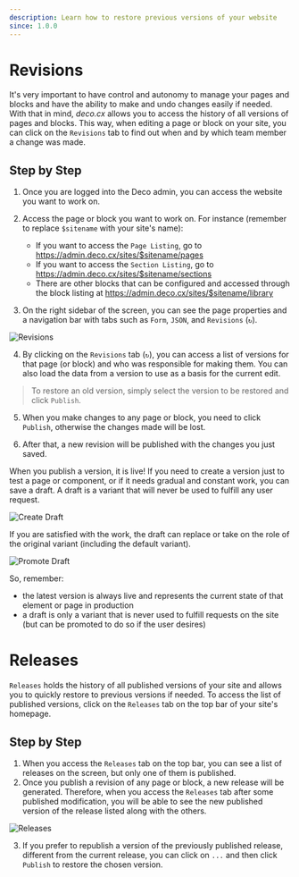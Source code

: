 ```yaml
---
description: Learn how to restore previous versions of your website
since: 1.0.0
---
```


# Revisions

It's very important to have control and autonomy to manage your pages and blocks and have the ability to make and undo changes easily if needed. With that in mind, _deco.cx_ allows you to access the history of all versions of pages and blocks. This way, when editing a page or block on your site, you can click on the `Revisions` tab to find out when and by which team member a change was made.

## Step by Step

1. Once you are logged into the Deco admin, you can access the website you want to work on.

2. Access the page or block you want to work on. For instance (remember to replace `$sitename` with your site's name):
   - If you want to access the `Page Listing`, go to <https://admin.deco.cx/sites/$sitename/pages>
   - If you want to access the `Section Listing`, go to <https://admin.deco.cx/sites/$sitename/sections>
   - There are other blocks that can be configured and accessed through the block listing at <https://admin.deco.cx/sites/$sitename/library>

3. On the right sidebar of the screen, you can see the page properties and a navigation bar with tabs such as `Form`, `JSON`, and `Revisions` (`↻`).

![Revisions](https://github.com/deco-cx/apps/assets/882438/86b9b319-e314-4928-ac84-db415358ed28)

4. By clicking on the `Revisions` tab (`↻`), you can access a list of versions for that page (or block) and who was responsible for making them. You can also load the data from a version to use as a basis for the current edit.

> To restore an old version, simply select the version to be restored and click `Publish`.

5. When you make changes to any page or block, you need to click `Publish`, otherwise the changes made will be lost.

6. After that, a new revision will be published with the changes you just saved.

When you publish a version, it is live! If you need to create a version just to test a page or component, or if it needs gradual and constant work, you can save a draft. A draft is a variant that will never be used to fulfill any user request.

![Create Draft](https://github.com/deco-cx/apps/assets/882438/c8667427-e2cb-4296-a976-8b9de3ab4ef4)

If you are satisfied with the work, the draft can replace or take on the role of the original variant (including the default variant).

![Promote Draft](https://github.com/deco-cx/apps/assets/882438/5da5cd0a-7212-424a-abd1-c91e54938dca)

So, remember:

- the latest version is always live and represents the current state of that element or page in production
- a draft is only a variant that is never used to fulfill requests on the site (but can be promoted to do so if the user desires)

# Releases

`Releases` holds the history of all published versions of your site and allows you to quickly restore to previous versions if needed. To access the list of published versions, click on the `Releases` tab on the top bar of your site's homepage.

## Step by Step

1. When you access the `Releases` tab on the top bar, you can see a list of releases on the screen, but only one of them is published.
2. Once you publish a revision of any page or block, a new release will be generated. Therefore, when you access the `Releases` tab after some published modification, you will be able to see the new published version of the release listed along with the others.

![Releases](https://github.com/deco-cx/apps/assets/882438/719d710a-61a0-4aaf-b253-556b4195f3e0)

3. If you prefer to republish a version of the previously published release, different from the current release, you can click on `...` and then click `Publish` to restore the chosen version.
